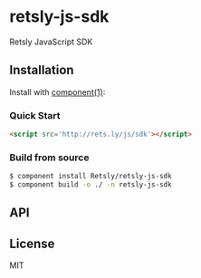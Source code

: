 
# retsly-js-sdk

  Retsly JavaScript SDK

## Installation

  Install with [component(1)](https://github.com/component/component):

### Quick Start

  ```html
<script src='http://rets.ly/js/sdk'></script>
  ```

### Build from source

  ```bash
  $ component install Retsly/retsly-js-sdk
  $ component build -o ./ -n retsly-js-sdk
  ```

## API



## License

  MIT

